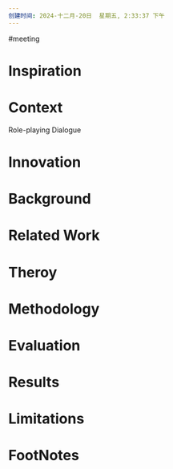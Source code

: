 ```yaml
---
创建时间: 2024-十二月-20日  星期五, 2:33:37 下午
---
```

#meeting 

# Inspiration


# Context
Role-playing Dialogue


# Innovation



# Background



# Related Work



# Theroy



# Methodology



# Evaluation



# Results



# Limitations



# FootNotes
